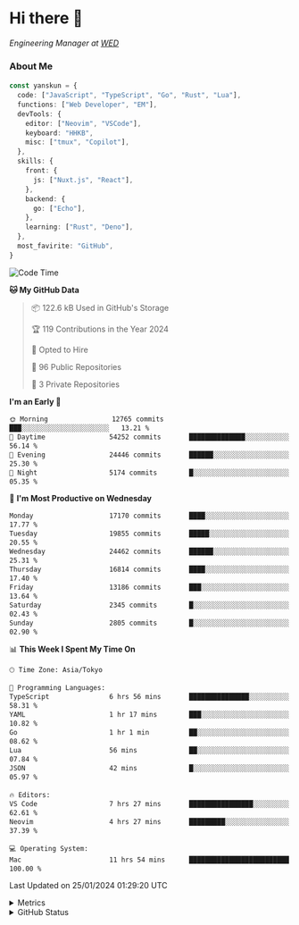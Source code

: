 # Hi there&nbsp;:wave:

<!-- ![Alt text](https://spotify-recently-played-readme.vercel.app/api?user=31kynbuubkiu3r4qh4hjuaglhfay) -->

_Engineering Manager at [WED](https://github.com/wedinc)_

### About Me

```ts
const yanskun = {
  code: ["JavaScript", "TypeScript", "Go", "Rust", "Lua"],
  functions: ["Web Developer", "EM"],
  devTools: {
    editor: ["Neovim", "VSCode"],
    keyboard: "HHKB",
    misc: ["tmux", "Copilot"],
  },
  skills: {
    front: {
      js: ["Nuxt.js", "React"],
    },
    backend: {
      go: ["Echo"],
    },
    learning: ["Rust", "Deno"],
  },
  most_favirite: "GitHub",
}
```

<!--START_SECTION:waka-->
![Code Time](http://img.shields.io/badge/Code%20Time-664%20hrs%2019%20mins-blue)

**🐱 My GitHub Data** 

> 📦 122.6 kB Used in GitHub's Storage 
 > 
> 🏆 119 Contributions in the Year 2024
 > 
> 💼 Opted to Hire
 > 
> 📜 96 Public Repositories 
 > 
> 🔑 3 Private Repositories 
 > 
**I'm an Early 🐤** 

```text
🌞 Morning                12765 commits       ███░░░░░░░░░░░░░░░░░░░░░░   13.21 % 
🌆 Daytime                54252 commits       ██████████████░░░░░░░░░░░   56.14 % 
🌃 Evening                24446 commits       ██████░░░░░░░░░░░░░░░░░░░   25.30 % 
🌙 Night                  5174 commits        █░░░░░░░░░░░░░░░░░░░░░░░░   05.35 % 
```
📅 **I'm Most Productive on Wednesday** 

```text
Monday                   17170 commits       ████░░░░░░░░░░░░░░░░░░░░░   17.77 % 
Tuesday                  19855 commits       █████░░░░░░░░░░░░░░░░░░░░   20.55 % 
Wednesday                24462 commits       ██████░░░░░░░░░░░░░░░░░░░   25.31 % 
Thursday                 16814 commits       ████░░░░░░░░░░░░░░░░░░░░░   17.40 % 
Friday                   13186 commits       ███░░░░░░░░░░░░░░░░░░░░░░   13.64 % 
Saturday                 2345 commits        █░░░░░░░░░░░░░░░░░░░░░░░░   02.43 % 
Sunday                   2805 commits        █░░░░░░░░░░░░░░░░░░░░░░░░   02.90 % 
```


📊 **This Week I Spent My Time On** 

```text
🕑︎ Time Zone: Asia/Tokyo

💬 Programming Languages: 
TypeScript               6 hrs 56 mins       ███████████████░░░░░░░░░░   58.31 % 
YAML                     1 hr 17 mins        ███░░░░░░░░░░░░░░░░░░░░░░   10.82 % 
Go                       1 hr 1 min          ██░░░░░░░░░░░░░░░░░░░░░░░   08.62 % 
Lua                      56 mins             ██░░░░░░░░░░░░░░░░░░░░░░░   07.84 % 
JSON                     42 mins             █░░░░░░░░░░░░░░░░░░░░░░░░   05.97 % 

🔥 Editors: 
VS Code                  7 hrs 27 mins       ████████████████░░░░░░░░░   62.61 % 
Neovim                   4 hrs 27 mins       █████████░░░░░░░░░░░░░░░░   37.39 % 

💻 Operating System: 
Mac                      11 hrs 54 mins      █████████████████████████   100.00 % 
```


 Last Updated on 25/01/2024 01:29:20 UTC
<!--END_SECTION:waka-->

<details>
  <summary>Metrics</summary>
  <img src="https://github.com/yanskun/yanskun/blob/main/github-metrics.svg" alt="Metrics">
</details>

<details>
  <summary>GitHub Status</summary>
  <picture>
    <source media="(prefers-color-scheme: dark)" srcset="https://raw.githubusercontent.com/yanskun/yanskun/master/profile-summary-card-output/nord_dark/0-profile-details.svg">
   <img src="https://raw.githubusercontent.com/yanskun/yanskun/master/profile-summary-card-output/default/0-profile-details.svg">
  </picture>
  <br>
  <picture>
    <source media="(prefers-color-scheme: dark)" srcset="https://raw.githubusercontent.com/yanskun/yanskun/master/profile-summary-card-output/nord_dark/1-repos-per-language.svg">
   <img src="https://raw.githubusercontent.com/yanskun/yanskun/master/profile-summary-card-output/default/1-repos-per-language.svg">
  </picture>
  <picture>
    <source media="(prefers-color-scheme: dark)" srcset="https://raw.githubusercontent.com/yanskun/yanskun/master/profile-summary-card-output/nord_dark/2-most-commit-language.svg">
   <img src="https://raw.githubusercontent.com/yanskun/yanskun/master/profile-summary-card-output/default/2-most-commit-language.svg">
  </picture>
  <br>
  <picture>
    <source media="(prefers-color-scheme: dark)" srcset="https://raw.githubusercontent.com/yanskun/yanskun/master/profile-summary-card-output/nord_dark/3-stats.svg">
   <img src="https://raw.githubusercontent.com/yanskun/yanskun/master/profile-summary-card-output/default/3-stats.svg">
  </picture>
  <picture>
    <source media="(prefers-color-scheme: dark)" srcset="https://raw.githubusercontent.com/yanskun/yanskun/master/profile-summary-card-output/nord_dark/4-productive-time.svg">
   <img src="https://raw.githubusercontent.com/yanskun/yanskun/master/profile-summary-card-output/default/4-productive-time.svg">
  </picture>
</details>
